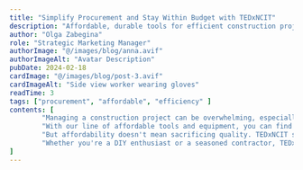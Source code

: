 ```yaml
---
title: "Simplify Procurement and Stay Within Budget with TEDxNCIT"
description: "Affordable, durable tools for efficient construction projects"
author: "Olga Zabegina"
role: "Strategic Marketing Manager"
authorImage: "@/images/blog/anna.avif"
authorImageAlt: "Avatar Description"
pubDate: 2024-02-18
cardImage: "@/images/blog/post-3.avif"
cardImageAlt: "Side view worker wearing gloves"
readTime: 3
tags: ["procurement", "affordable", "efficiency" ]
contents: [
        "Managing a construction project can be overwhelming, especially when it comes to procurement. That's why TEDxNCIT is committed to simplifying the process and keeping your projects within budget.",
        "With our line of affordable tools and equipment, you can find everything you need without breaking the bank. Our user-centric design ensures that our speakers are easy to use, saving you time and frustration on the job site.",
        "But affordability doesn't mean sacrificing quality. TEDxNCIT speakers are built to last, providing reliable performance and durability when you need it most. And with our comprehensive documentation and tutorials, you can integrate our speakers seamlessly into your workflow, maximizing efficiency and speakerivity.",
        "Whether you're a DIY enthusiast or a seasoned contractor, TEDxNCIT has the solutions you need to succeed. Experience the difference for yourself and see why TEDxNCIT is the trusted choice for hardware and construction needs."
]
---
```

